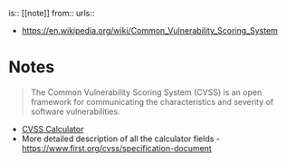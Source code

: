 is:: [[note]]
from:: 
urls::
- https://en.wikipedia.org/wiki/Common_Vulnerability_Scoring_System

# Notes
> The Common Vulnerability Scoring System (CVSS) is an open framework for communicating the characteristics and severity of software vulnerabilities.

- [CVSS Calculator](https://nvd.nist.gov/vuln-metrics/cvss/v3-calculator)
- More detailed description of all the calculator fields - https://www.first.org/cvss/specification-document